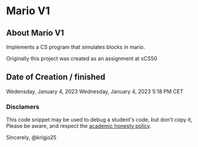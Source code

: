 # Mario V1

## About Mario V1

Implements a CS program that simulates blocks in mario.

Originally this project was created as an assignment at xCS50

## Date of Creation / finished

Wedensday, January 4, 2023
Wednesday, January 4, 2023 5:18 PM CET

###  Disclamers

This code snippet may be used to debug
a student's code, but don't copy it,
Please be aware, and respect the [academic honesty policy](https://cs50.harvard.edu/x/2023/honesty/).

Sincerely,
@krigjo25
